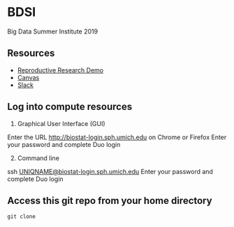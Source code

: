 # BDSI
Big Data Summer Institute 2019

## Resources

- [Reproductive Research Demo](https://github.com/statgen/bdsi-demo-2019)
- [Canvas](https://canvas.umich.edu/gateway/)
- [Slack](https://bdsiworkspace.slack.com)

## Log into compute resources 

1) Graphical User Interface (GUI) 

Enter the URL http://biostat-login.sph.umich.edu on Chrome or Firefox
Enter your password and complete Duo login

2) Command line

ssh UNIQNAME@biostat-login.sph.umich.edu
Enter your password and complete Duo login

## Access this git repo from your home directory

`git clone `
